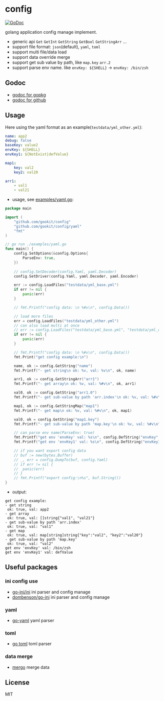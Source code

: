 # config

[![GoDoc](https://godoc.org/github.com/gookit/config?status.svg)](https://godoc.org/github.com/gookit/config)

golang application config manage implement. 

- generic api `Get` `GetInt` `GetString` `GetBool` `GetStringArr` ...
- support file format: `json`(default), `yaml`, `toml`
- support multi file/data load
- support data override merge
- support get sub value by path, like `map.key` `arr.2`
- support parse env name. like `envKey: ${SHELL}` -> `envKey: /bin/zsh`

## Godoc

- [godoc for gopkg](https://godoc.org/gopkg.in/gookit/config.v1)
- [godoc for github](https://godoc.org/github.com/gookit/config)

## Usage

Here using the yaml format as an example(`testdata/yml_other.yml`):

```yaml
name: app2
debug: false
baseKey: value2
envKey: ${SHELL}
envKey1: ${NotExist|defValue}

map1:
    key: val2
    key2: val20

arr1:
    - val1
    - val21
```

- usage, see [examples/yaml.go](examples/yaml.go):

```go
package main

import (
    "github.com/gookit/config"
    "github.com/gookit/config/yaml"
    "fmt"
)

// go run ./examples/yaml.go
func main() {
	config.SetOptions(&config.Options{
		ParseEnv: true,
	})
	
	// config.SetDecoder(config.Yaml, yaml.Decoder)
	config.SetDriver(config.Yaml, yaml.Decoder, yaml.Encoder)

	err := config.LoadFiles("testdata/yml_base.yml")
	if err != nil {
		panic(err)
	}

	// fmt.Printf("config data: \n %#v\n", config.Data())

	// load more files
	err = config.LoadFiles("testdata/yml_other.yml")
	// can also load multi at once
	// err := config.LoadFiles("testdata/yml_base.yml", "testdata/yml_other.yml")
	if err != nil {
		panic(err)
	}

	// fmt.Printf("config data: \n %#v\n", config.Data())
	fmt.Print("get config example:\n")

	name, ok := config.GetString("name")
	fmt.Printf("- get string\n ok: %v, val: %v\n", ok, name)

	arr1, ok := config.GetStringArr("arr1")
	fmt.Printf("- get array\n ok: %v, val: %#v\n", ok, arr1)

	val0, ok := config.GetString("arr1.0")
	fmt.Printf("- get sub-value by path 'arr.index'\n ok: %v, val: %#v\n", ok, val0)

	map1, ok := config.GetStringMap("map1")
	fmt.Printf("- get map\n ok: %v, val: %#v\n", ok, map1)

	val0, ok = config.GetString("map1.key")
	fmt.Printf("- get sub-value by path 'map.key'\n ok: %v, val: %#v\n", ok, val0)

	// can parse env name(ParseEnv: true)
	fmt.Printf("get env 'envKey' val: %s\n", config.DefString("envKey", ""))
	fmt.Printf("get env 'envKey1' val: %s\n", config.DefString("envKey1", ""))

	// if you want export config data
	// buf := new(bytes.Buffer)
	// _, err = config.DumpTo(buf, config.Yaml)
	// if err != nil {
	// 	panic(err)
	// }
	// fmt.Printf("export config:\n%s", buf.String())
}
```

- output:

```text
get config example:
- get string
 ok: true, val: app2
- get array
 ok: true, val: []string{"val1", "val21"}
- get sub-value by path 'arr.index'
 ok: true, val: "val1"
- get map
 ok: true, val: map[string]string{"key":"val2", "key2":"val20"}
- get sub-value by path 'map.key'
 ok: true, val: "val2"
get env 'envKey' val: /bin/zsh
get env 'envKey1' val: defValue

```

## Useful packages

### ini config use

- [go-ini/ini](https://github.com/go-ini/ini) ini parser and config manage
- [dombenson/go-ini](https://github.com/dombenson/go-ini) ini parser and config manage

### yaml

- [go-yaml](https://github.com/go-yaml/yaml) yaml parser

### toml

- [go toml](https://github.com/BurntSushi/toml) toml parser

### data merge

- [mergo](https://github.com/imdario/mergo) merge data

## License

MIT
